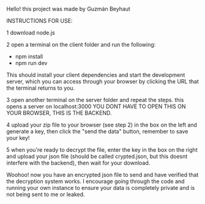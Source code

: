 Hello! this project was made by Guzmán Beyhaut

INSTRUCTIONS FOR USE:

1 download node.js

2 open a terminal on the client folder and run the following:
  -  npm install
  -  npm run dev
    
This should install your client dependencies and start the development server, which you can access through your browser by clicking the URL that the terminal returns to you.

3 open another terminal on the server folder and repeat the steps. this opens a server on localhost:3000 YOU DONT HAVE TO OPEN THIS ON YOUR BROWSER, THIS IS THE BACKEND.

4 upload your zip file to your browser (see step 2) in the box on the left and generate a key, then click the "send the data" button, remember to save your key!

5 when you're ready to decrypt the file, enter the key in the box on the right and upload your json file (should be called crypted.json, but this doesnt interfere with the backend), then wait for your download.

Woohoo! now you have an encrypted json file to send and have verified that the decryption system works.
I encourage going through the code and running your own instance to ensure your data is completely private and is not being sent to me or leaked.
